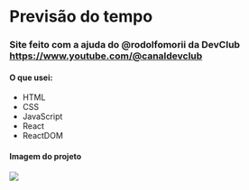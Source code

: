 # Previsão do tempo

### Site feito com a ajuda do @rodolfomorii da DevClub <br> https://www.youtube.com/@canaldevclub

#### O que usei:

  - HTML
  - CSS
  - JavaScript
  - React
  - ReactDOM  

#### Imagem do projeto
<p>
  <img src="https://github.com/user-attachments/assets/c18f9a44-5a1c-458d-9dbb-f2bf5164ca84"/>
</p>

